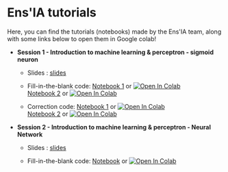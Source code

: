 # Ens'IA tutorials

Here, you can find the tutorials (notebooks) made by the Ens'IA team, along with some links below to open them in Google colab!

- **Session 1 - Introduction to machine learning & perceptron - sigmoid neuron**
  - Slides : [slides](session1/ensia_pres1.pdf)
  
  - Fill-in-the-blank code: [Notebook 1](https://github.com/YannSia/tutorials/blob/master/session1/session1_part1_perceptron_todo.ipynb) or [![Open In Colab](https://colab.research.google.com/assets/colab-badge.svg)](https://colab.research.google.com/github/yannsia/tutorials/blob/master/session1/session1_part1_perceptron_todo.ipynb)  
    [Notebook 2](https://github.com/YannSia/tutorials/blob/master/session1/session1_part2_signoid_todo.ipynb) or [![Open In Colab](https://colab.research.google.com/assets/colab-badge.svg)](https://colab.research.google.com/github/yannsia/tutorials/blob/master/session1/session1_part2_signoid_todo.ipynb) 
  
  - Correction code: [Notebook 1](https://github.com/YannSia/tutorials/blob/master/session1/session1_part1_correction.ipynb) or [![Open In Colab](https://colab.research.google.com/assets/colab-badge.svg)](https://colab.research.google.com/github/yannsia/tutorials/blob/master/session1/session1_part1_correction.ipynb)  
    [Notebook 2](https://github.com/YannSia/tutorials/blob/master/session1/session1_part2_correction.ipynb) or [![Open In Colab](https://colab.research.google.com/assets/colab-badge.svg)](https://colab.research.google.com/github/yannsia/tutorials/blob/master/session1/session1_part2_correction.ipynb) 
  


- **Session 2 - Introduction to machine learning & perceptron - Neural Network**
  - Slides : [slides](session2/Ensia_Neural_Network.pdf)

  - Fill-in-the-blank code: [Notebook](https://github.com/YannSia/tutorials/blob/master/session2/session2_Neural_Network_TODO.ipynb) or [![Open In Colab](https://colab.research.google.com/assets/colab-badge.svg)](https://colab.research.google.com/github/yannsia/tutorials/blob/master/session2/session2_Neural_Network_TODO.ipynb)  
